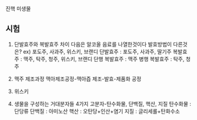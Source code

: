 진핵 미생물
## 시험
1. 단발효주와 복발효주 차이
다음은 알코올 음료를 나열한것이다 발효방법이 다른것은?
ex) 포도주, 사과주, 위스키, 브랜디
단발효주 : 포도주, 사과주, 딸기주
복발효주 : 맥주, 탁주, 청주, 위스키, 브랜디
단행 복발효주 : 맥주
병행 복발효주 : 탁주, 청주

2. 맥주 제조과정
  맥아제조공정-맥아즙 제조-발효-제품화 공정

3. 위스키

4. 생물을 구성하는 거대분자들
  4가지 고분자-탄수화물, 단백질, 핵산, 지질
   탄수화물 : 단당류
   단백질 : 아미노산
   핵산 : 오탄당+인산+염기
   지질 : 글리세롤+탄화수소
